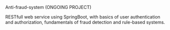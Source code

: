 
Anti-fraud-system (ONGOING PROJECT)

RESTfull web service using SpringBoot, with basics of user authentication and authorization, fundamentals of fraud detection and rule-based systems.